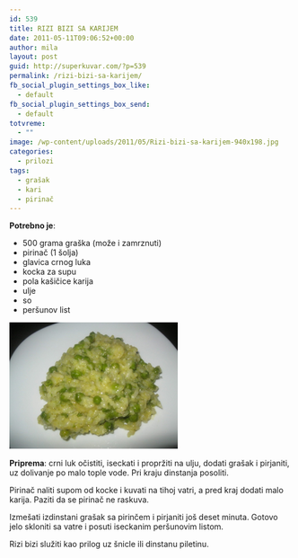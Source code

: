 ```yaml
---
id: 539
title: RIZI BIZI SA KARIJEM
date: 2011-05-11T09:06:52+00:00
author: mila
layout: post
guid: http://superkuvar.com/?p=539
permalink: /rizi-bizi-sa-karijem/
fb_social_plugin_settings_box_like:
  - default
fb_social_plugin_settings_box_send:
  - default
totvreme:
  - ""
image: /wp-content/uploads/2011/05/Rizi-bizi-sa-karijem-940x198.jpg
categories:
  - prilozi
tags:
  - grašak
  - kari
  - pirinač
---
```

**Potrebno je**:

  * 500 grama graška (može i zamrznuti)
  * pirinač (1 šolja)
  * glavica crnog luka
  * kocka za supu
  * pola kašičice karija
  * ulje
  * so
  * peršunov list

<img class="alignnone size-medium wp-image-5624" src="/wp-content/uploads/2011/05/Rizi-bizi-sa-karijem-1024x768.jpg" alt="Rizi bizi sa karijem" width="300" height="225" /> 

**Priprema**: crni luk očistiti, iseckati i propržiti na ulju, dodati grašak i pirjaniti, uz dolivanje po malo tople vode. Pri kraju dinstanja posoliti.

Pirinač naliti supom od kocke i kuvati na tihoj vatri, a pred kraj dodati malo karija. Paziti da se pirinač ne raskuva.

Izmešati izdinstani grašak sa pirinčem i pirjaniti još deset minuta. Gotovo jelo skloniti sa vatre i posuti iseckanim peršunovim listom.

Rizi bizi služiti kao prilog uz šnicle ili dinstanu piletinu.